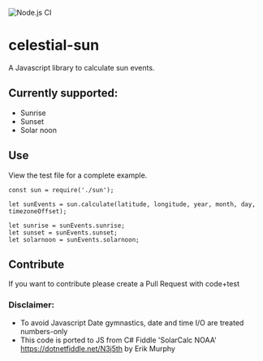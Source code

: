 ![Node.js CI](https://github.com/oyve/celestial-sun/workflows/Node.js%20CI/badge.svg?branch=main)
# celestial-sun
A Javascript library to calculate sun events.

## Currently supported:

* Sunrise
* Sunset
* Solar noon

## Use
View the test file for a complete example.

```
const sun = require('./sun');

let sunEvents = sun.calculate(latitude, longitude, year, month, day, timezoneOffset);

let sunrise = sunEvents.sunrise;
let sunset = sunEvents.sunset;
let solarnoon = sunEvents.solarnoon;
```

## Contribute
If you want to contribute please create a Pull Request with code+test

### Disclaimer:
* To avoid Javascript Date gymnastics, date and time I/O are treated numbers-only
* This code is ported to JS from C# Fiddle 'SolarCalc NOAA' https://dotnetfiddle.net/N3j5th by Erik Murphy
